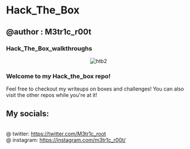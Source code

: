 # Hack_The_Box
## @author : M3tr1c_r00t
### Hack_The_Box_walkthroughs
<div align="center">
          
![htb2](https://user-images.githubusercontent.com/99975622/204551011-bec0e15e-4caf-489d-b5a1-dcf13f94bbbc.png)
          
</div>

### Welcome to my Hack_the_box repo!

 Feel free to checkout my writeups on boxes and challenges!
 You can also visit the other repos while you're at it! 
## My socials:
<br>@ twitter: https://twitter.com/M3tr1c_root
<br>@ instagram: https://instagram.com/m3tr1c_r00t/
